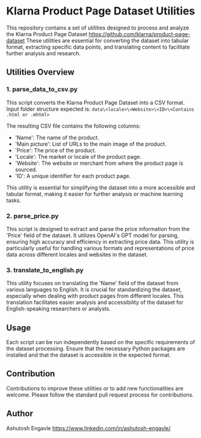 # Klarna Product Page Dataset Utilities

This repository contains a set of utilities designed to process and analyze the Klarna Product Page Dataset https://github.com/klarna/product-page-dataset 
These utilities are essential for converting the dataset into tabular format, extracting specific data points, 
and translating content to facilitate further analysis and research.

## Utilities Overview

### 1. parse_data_to_csv.py

This script converts the Klarna Product Page Dataset into a CSV format. 
Input folder structure expected is: `data\<locale>\<Website>\<ID>\<Contains .html or .mhtml>`

The resulting CSV file contains the following columns: 
- 'Name': The name of the product.
- 'Main picture': List of URLs to the main image of the product.
- 'Price': The price of the product.
- 'Locale': The market or locale of the product page.
- 'Website': The website or merchant from where the product page is sourced.
- 'ID': A unique identifier for each product page.

This utility is essential for simplifying the dataset into a more accessible and tabular format, 
making it easier for further analysis or machine learning tasks.


### 2. parse_price.py

This script is designed to extract and parse the price information from the 'Price' field of the dataset. 
It utilizes OpenAI's GPT model for parsing, ensuring high accuracy and efficiency in extracting price data. 
This utility is particularly useful for handling various formats and representations of price data 
across different locales and websites in the dataset.


### 3. translate_to_english.py

This utility focuses on translating the 'Name' field of the dataset from various languages to English. 
It is crucial for standardizing the dataset, especially when dealing with product pages from different locales. 
This translation facilitates easier analysis and accessibility of the dataset for English-speaking researchers or analysts.


## Usage

Each script can be run independently based on the specific requirements of the dataset processing. 
Ensure that the necessary Python packages are installed and that the dataset is accessible in the expected format.

## Contribution

Contributions to improve these utilities or to add new functionalities are welcome. 
Please follow the standard pull request process for contributions.

## Author
Ashutosh Engavle
https://www.linkedin.com/in/ashutosh-engavle/

